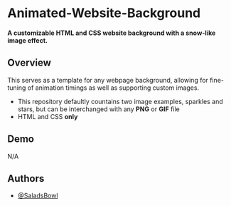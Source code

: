 # Animated-Website-Background
**A customizable HTML and CSS website background with a snow-like image effect.**


## Overview
This serves as a template for any webpage background, allowing for fine-tuning of animation timings as well as supporting custom images.
- This repository defaultly countains two image examples, sparkles and stars, but can be interchanged with any **PNG** or **GIF** file
- HTML and CSS **only**


## Demo

N/A


## Authors

- [@SaladsBowl](https://www.github.com/SaladsBowl)

